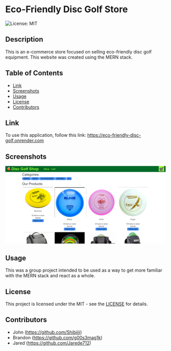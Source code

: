# Eco-Friendly Disc Golf Store

![License: MIT](https://img.shields.io/badge/License-MIT-yellow.svg)

## Description

This is an e-commerce store focused on selling eco-friendly disc golf equipment. This website was created using the MERN stack.

## Table of Contents

- [Link](#link)
- [Screenshots](#screenshots)
- [Usage](#usage)
- [License](#license)
- [Contributors](#contributors)

## Link

To use this application, follow this link: https://eco-friendly-disc-golf.onrender.com

## Screenshots

![Screenshot](/client/public/images/discgolfstore.png)

## Usage

This was a group project intended to be used as a way to get more familiar with the MERN stack and react as a whole.

## License

This project is licensed under the MIT - see the [LICENSE](https://opensource.org/licenses/MIT) for details.

## Contributors

- John (https://github.com/Shibiiii)
- Brandon (https://github.com/g00s3mag1k)
- Jared (https://github.com/Jarede712)
